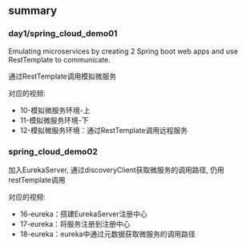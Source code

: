 ## summary

### day1/spring_cloud_demo01

Emulating microservices by creating 2 Spring boot web apps and use RestTemplate to communicate.

通过RestTemplate调用模拟微服务

对应的视频: 

- 10-模拟微服务环境-上
- 11-模拟微服务环境-下
- 12-模拟微服务环境：通过RestTemplate调用远程服务

### spring_cloud_demo02

加入EurekaServer, 通过discoveryClient获取微服务的调用路径, 仍用restTemplate调用

对应的视频: 

- 16-eureka：搭建EurekaServer注册中心
- 17-eureka：将服务注册到注册中心
- 18-eureka：eureka中通过元数据获取微服务的调用路径